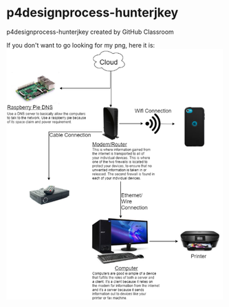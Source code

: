 # p4designprocess-hunterjkey
p4designprocess-hunterjkey created by GitHub Classroom

If you don't want to go looking for my png, here it is:
![flowchart](https://github.com/clevelandhighschoolcs/p4homenetworkmap-hunterjkey/blob/master/Home_Network.png)
